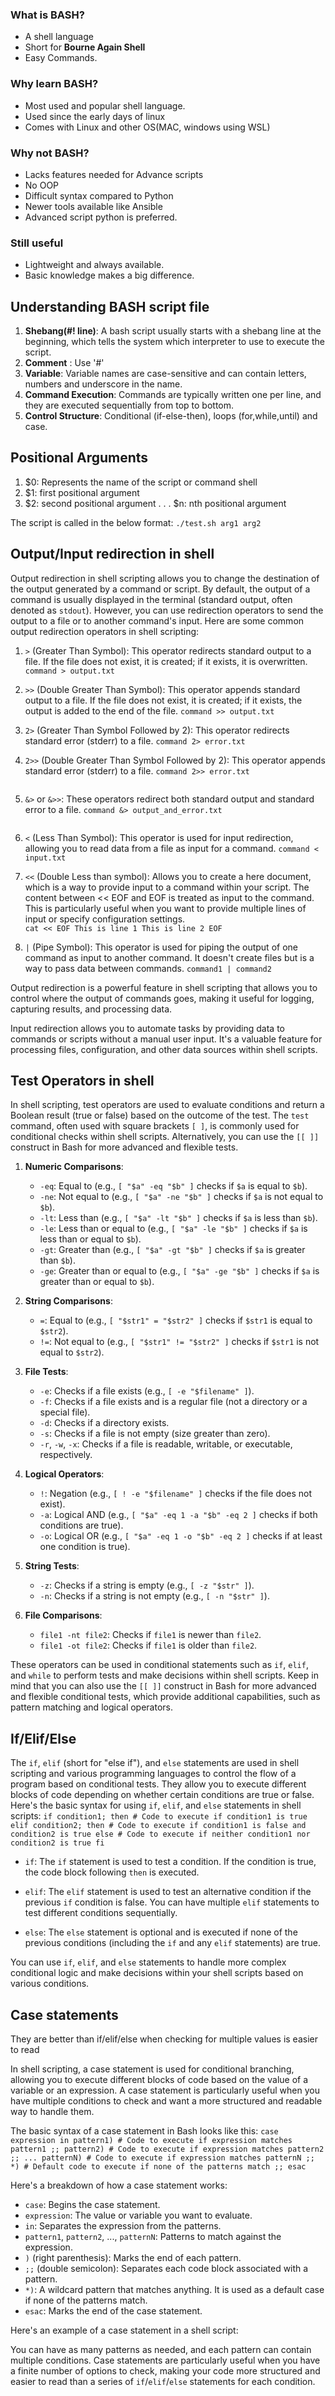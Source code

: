 ### What is BASH?
+ A shell language
+ Short for **Bourne Again Shell**
+ Easy Commands.

### Why learn BASH?
+ Most used and popular shell language.
+ Used since the early days of linux
+ Comes with Linux and other OS(MAC, windows using WSL)

### Why not BASH?
+ Lacks features needed for Advance scripts
+ No OOP
+ Difficult syntax compared to Python
+ Newer tools available like Ansible
+ Advanced script python is preferred.

### Still useful
+ Lightweight and always available.
+ Basic knowledge makes a big difference.

## Understanding BASH script file
1. **Shebang(#! line)**: A bash script usually starts with a shebang line at the beginning, which tells the system which interpreter to use to execute the script.
2. **Comment** : Use '#'
3. **Variable**: Variable names are case-sensitive and can contain letters, numbers and underscore in the name.
4. **Command Execution**: Commands are typically written one per line, and they are executed sequentially from top to bottom.
5. **Control Structure**: Conditional (if-else-then), loops (for,while,until) and case.

## Positional Arguments
1. $0: Represents the name of the script or command shell
2. $1: first positional argument
3. $2: second positional argument
   .
   .
   .
   $n: nth positional argument

The script is called in the below format: `./test.sh arg1 arg2`

## Output/Input redirection in shell
Output redirection in shell scripting allows you to change the destination of the output generated by a command or script. By default, the output of a command is usually displayed in the terminal (standard output, often denoted as `stdout`). However, you can use redirection operators to send the output to a file or to another command's input. Here are some common output redirection operators in shell scripting:

1. `>` (Greater Than Symbol): This operator redirects standard output to a file. If the file does not exist, it is created; if it exists, it is overwritten. `command > output.txt`

2. `>>` (Double Greater Than Symbol): This operator appends standard output to a file. If the file does not exist, it is created; if it exists, the output is added to the end of the file. `command >> output.txt`

3. `2>` (Greater Than Symbol Followed by 2): This operator redirects standard error (stderr) to a file. `command 2> error.txt`

4. `2>>` (Double Greater Than Symbol Followed by 2): This operator appends standard error (stderr) to a file. `command 2>> error.txt`
   ```
5. `&>` or `&>>`: These operators redirect both standard output and standard error to a file. `command &> output_and_error.txt`
   ```
6. `<` (Less Than Symbol): This operator is used for input redirection, allowing you to read data from a file as input for a command. `command < input.txt`

7. `<<` (Double Less than symbol): Allows you to create a here document, which is a way to provide input to a command within your script. The content between << EOF and EOF is treated as input to the command. This is particularly useful when you want to provide multiple lines of input or specify configuration settings.  
    `cat << EOF
    This is line 1
    This is line 2
    EOF`
8. `|` (Pipe Symbol): This operator is used for piping the output of one command as input to another command. It doesn't create files but is a way to pass data between commands. `command1 | command2`

Output redirection is a powerful feature in shell scripting that allows you to control where the output of commands goes, making it useful for logging, capturing results, and processing data.

Input redirection allows you to automate tasks by providing data to commands or scripts without a manual user input. It's a valuable feature for processing files, configuration, and other data sources within shell scripts.

## Test Operators in shell
In shell scripting, test operators are used to evaluate conditions and return a Boolean result (true or false) based on the outcome of the test. The `test` command, often used with square brackets `[ ]`, is commonly used for conditional checks within shell scripts. Alternatively, you can use the `[[ ]]` construct in Bash for more advanced and flexible tests. 
1. **Numeric Comparisons**:
    - `-eq`: Equal to (e.g., `[ "$a" -eq "$b" ]` checks if `$a` is equal to `$b`).
    - `-ne`: Not equal to (e.g., `[ "$a" -ne "$b" ]` checks if `$a` is not equal to `$b`).
    - `-lt`: Less than (e.g., `[ "$a" -lt "$b" ]` checks if `$a` is less than `$b`).
    - `-le`: Less than or equal to (e.g., `[ "$a" -le "$b" ]` checks if `$a` is less than or equal to `$b`).
    - `-gt`: Greater than (e.g., `[ "$a" -gt "$b" ]` checks if `$a` is greater than `$b`).
    - `-ge`: Greater than or equal to (e.g., `[ "$a" -ge "$b" ]` checks if `$a` is greater than or equal to `$b`).

2. **String Comparisons**:
    - `=`: Equal to (e.g., `[ "$str1" = "$str2" ]` checks if `$str1` is equal to `$str2`).
    - `!=`: Not equal to (e.g., `[ "$str1" != "$str2" ]` checks if `$str1` is not equal to `$str2`).

3. **File Tests**:
    - `-e`: Checks if a file exists (e.g., `[ -e "$filename" ]`).
    - `-f`: Checks if a file exists and is a regular file (not a directory or a special file).
    - `-d`: Checks if a directory exists.
    - `-s`: Checks if a file is not empty (size greater than zero).
    - `-r`, `-w`, `-x`: Checks if a file is readable, writable, or executable, respectively.

4. **Logical Operators**:
    - `!`: Negation (e.g., `[ ! -e "$filename" ]` checks if the file does not exist).
    - `-a`: Logical AND (e.g., `[ "$a" -eq 1 -a "$b" -eq 2 ]` checks if both conditions are true).
    - `-o`: Logical OR (e.g., `[ "$a" -eq 1 -o "$b" -eq 2 ]` checks if at least one condition is true).

5. **String Tests**:
    - `-z`: Checks if a string is empty (e.g., `[ -z "$str" ]`).
    - `-n`: Checks if a string is not empty (e.g., `[ -n "$str" ]`).

6. **File Comparisons**:
    - `file1 -nt file2`: Checks if `file1` is newer than `file2`.
    - `file1 -ot file2`: Checks if `file1` is older than `file2`.

These operators can be used in conditional statements such as `if`, `elif`, and `while` to perform tests and make decisions within shell scripts. 
Keep in mind that you can also use the `[[ ]]` construct in Bash for more advanced and flexible conditional tests, which provide additional capabilities, such as pattern matching and logical operators.

## If/Elif/Else

The `if`, `elif` (short for "else if"), and `else` statements are used in shell scripting and various programming languages to control the flow of a program based on conditional tests.
They allow you to execute different blocks of code depending on whether certain conditions are true or false.
Here's the basic syntax for using `if`, `elif`, and `else` statements in shell scripts:
`if condition1; then
    # Code to execute if condition1 is true
elif condition2; then
    # Code to execute if condition1 is false and condition2 is true
else
    # Code to execute if neither condition1 nor condition2 is true
fi`

- `if`: The `if` statement is used to test a condition. If the condition is true, the code block following `then` is executed.

- `elif`: The `elif` statement is used to test an alternative condition if the previous `if` condition is false. You can have multiple `elif` statements to test different conditions sequentially.

- `else`: The `else` statement is optional and is executed if none of the previous conditions (including the `if` and any `elif` statements) are true.

You can use `if`, `elif`, and `else` statements to handle more complex conditional logic and make decisions within your shell scripts based on various conditions.

## Case statements
They are better than if/elif/else when checking for multiple values is easier to read

In shell scripting, a case statement is used for conditional branching, allowing you to execute different blocks of code based on the value of a variable or an expression. A case statement is particularly useful when you have multiple conditions to check and want a more structured and readable way to handle them.

The basic syntax of a case statement in Bash looks like this:
`case expression in
    pattern1)
        # Code to execute if expression matches pattern1
        ;;
    pattern2)
        # Code to execute if expression matches pattern2
        ;;
    ...
    patternN)
        # Code to execute if expression matches patternN
        ;;
    *)
        # Default code to execute if none of the patterns match
        ;;
esac`

Here's a breakdown of how a case statement works:
- `case`: Begins the case statement.
- `expression`: The value or variable you want to evaluate.
- `in`: Separates the expression from the patterns.
- `pattern1`, `pattern2`, ..., `patternN`: Patterns to match against the expression.
- `)` (right parenthesis): Marks the end of each pattern.
- `;;` (double semicolon): Separates each code block associated with a pattern.
- `*)`: A wildcard pattern that matches anything. It is used as a default case if none of the patterns match.
- `esac`: Marks the end of the case statement.

Here's an example of a case statement in a shell script:

You can have as many patterns as needed, and each pattern can contain multiple conditions. Case statements are particularly useful when you have a finite number of options to check, making your code more structured and easier to read than a series of `if`/`elif`/`else` statements for each condition.
